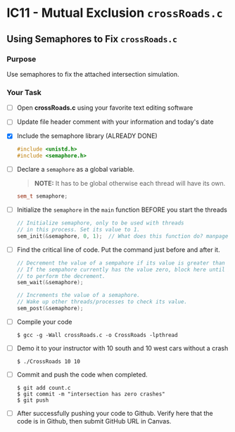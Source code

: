 # IC11 - Mutual Exclusion `crossRoads.c`

## Using Semaphores to Fix `crossRoads.c`

### Purpose
Use semaphores to fix the attached intersection simulation.

### Your Task
- [ ] Open **crossRoads.c** using your favorite text editing software
- [ ] Update file header comment with your information and today's date
- [X] Include the semaphore library (ALREADY DONE)
  ```cpp
  #include <unistd.h>
  #include <semaphore.h>
  ```
- [ ] Declare a `semaphore` as a global variable. 
  > **NOTE:** It has to be global otherwise each thread will have its own.
  ```cpp
  sem_t semaphore;
  ```
- [ ] Initialize the `semaphore` in the `main` function BEFORE you start the threads
  ```cpp
  // Initialize semaphore, only to be used with threads
  // in this process. Set its value to 1.
  sem_init(&semaphore, 0, 1);  // What does this function do? manpages
  ```
- [ ] Find the critical line of code. Put the command just before and after it.
  ```cpp
  // Decrement the value of a sempahore if its value is greater than zero.
  // If the sempahore currently has the value zero, block here until it becomes possible
  // to perform the decrement.
  sem_wait(&semaphore); 
  ```
  
  ```cpp
  // Increments the value of a semaphore.
  // Wake up other threads/processes to check its value.
  sem_post(&semaphore);
  ```
- [ ] Compile your code
  ```
  $ gcc -g -Wall crossRoads.c -o CrossRoads -lpthread
  ```
- [ ] Demo it to your instructor with 10 south and 10 west cars without a crash
  ```
  $ ./CrossRoads 10 10
  ```

- [ ] Commit and push the code when completed.
  ```
  $ git add count.c
  $ git commit -m "intersection has zero crashes"
  $ git push
  ``` 
- [ ] After successfully pushing your code to Github. Verify here that the code is in Github, then submit GitHub URL in Canvas.
